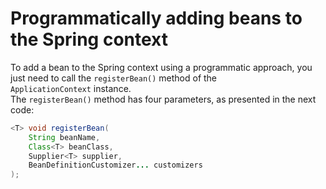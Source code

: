 # Programmatically adding beans to the Spring context

To add a bean to the Spring context using a programmatic approach, you just need to call the `registerBean()` method of the  
`ApplicationContext` instance.  
The `registerBean()` method has four parameters, as presented in the next code:

```java
<T> void registerBean(
    String beanName,
    Class<T> beanClass,
    Supplier<T> supplier,
    BeanDefinitionCustomizer... customizers
);